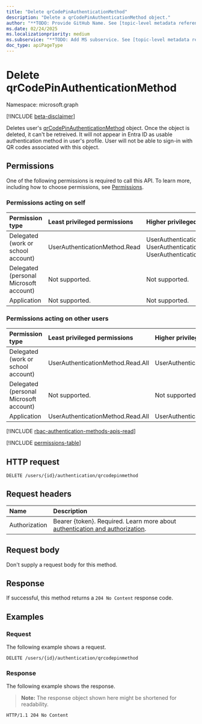 ```yaml
---
title: "Delete qrCodePinAuthenticationMethod"
description: "Delete a qrCodePinAuthenticationMethod object."
author: "**TODO: Provide GitHub Name. See [topic-level metadata reference](https://aka.ms/msgo?pagePath=Document-APIs/Guidelines/Metadata)**"
ms.date: 02/24/2025
ms.localizationpriority: medium
ms.subservice: "**TODO: Add MS subservice. See [topic-level metadata reference](https://aka.ms/msgo?pagePath=Document-APIs/Guidelines/Metadata)**"
doc_type: apiPageType
---
```


# Delete qrCodePinAuthenticationMethod

Namespace: microsoft.graph

[!INCLUDE [beta-disclaimer](../../includes/beta-disclaimer.md)]

Deletes user's [qrCodePinAuthenticationMethod](../resources/qrcodepinauthenticationmethod.md) object. Once the object is deleted, it can't be retreived. It will not appear in Entra ID as usable authentication method in user's profile. User will not be able to sign-in with QR codes associated with this object. 

## Permissions
One of the following permissions is required to call this API. To learn more, including how to choose permissions, see [Permissions](/graph/permissions-reference).

### Permissions acting on self
<!-- { "blockType": "ignored"  } // Note: Removing this line will result in the permissions autogeneration tool overwriting the table. -->
|Permission type|Least privileged permissions|Higher privileged permissions|
|:---|:---|:---|
|Delegated (work or school account)|UserAuthenticationMethod.Read|UserAuthenticationMethod.ReadWrite, UserAuthenticationMethod.Read.All, UserAuthenticationMethod.ReadWrite.All|
|Delegated (personal Microsoft account)|Not supported.|Not supported.|
|Application|Not supported.|Not supported.|

### Permissions acting on other users
<!-- { "blockType": "ignored"  } // Note: Removing this line will result in the permissions autogeneration tool overwriting the table. -->
|Permission type|Least privileged permissions|Higher privileged permissions|
|:---|:---|:---|
|Delegated (work or school account)|UserAuthenticationMethod.Read.All|UserAuthenticationMethod.ReadWrite.All|
|Delegated (personal Microsoft account)|Not supported.|Not supported.|
|Application|UserAuthenticationMethod.Read.All|UserAuthenticationMethod.ReadWrite.All|

[!INCLUDE [rbac-authentication-methods-apis-read](../includes/rbac-for-apis/rbac-authentication-methods-apis-read.md)]

<!-- {
  "blockType": "permissions",
  "name": "authentication-delete-qrcodepinmethod-permissions"
}
-->
[!INCLUDE [permissions-table](../includes/permissions/authentication-delete-qrcodepinmethod-permissions.md)]

## HTTP request

<!-- {
  "blockType": "ignored"
}
-->
``` http
DELETE /users/{id}/authentication/qrcodepinmethod
```

## Request headers

|Name|Description|
|:---|:---|
|Authorization|Bearer {token}. Required. Learn more about [authentication and authorization](/graph/auth/auth-concepts).|

## Request body

Don't supply a request body for this method.

## Response

If successful, this method returns a `204 No Content` response code.

## Examples

### Request

The following example shows a request.
<!-- {
  "blockType": "request",
  "name": "delete_qrcodepinauthenticationmethod"
}
-->
``` http
DELETE /users/{id}/authentication/qrcodepinmethod
```


### Response

The following example shows the response.
>**Note:** The response object shown here might be shortened for readability.
<!-- {
  "blockType": "response",
  "truncated": true
}
-->
``` http
HTTP/1.1 204 No Content
```

